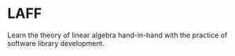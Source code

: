 LAFF
====

Learn the theory of linear algebra hand-in-hand with the practice of software library development.
